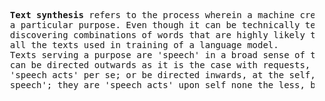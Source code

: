 <pre>
  <b>Text synthesis</b> refers to the process wherein a machine creates meaningful combinations of words serving 
  a particular purpose. Even though it can be technically termed as 'generation', the real process is about 
  discovering combinations of words that are highly likely to convey <i>meaning</i> to the humans who had created 
  all the texts used in training of a language model.
  Texts serving a purpose are 'speech' in a broad sense of the word. These, as philosophers call them - 'speech acts', 
  can be directed outwards as it is the case with requests, promises, predictions, and the like then they are 
  'speech acts' per se; or be directed inwards, at the self, the speaker; then it is what philosophers call 'inner 
  speech'; they are 'speech acts' upon self none the less, because they change thoughts.
</pre>
